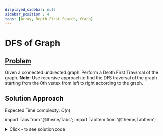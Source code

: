 ```yaml
---
displayed_sidebar: null
sidebar_position : 4
tags: [Array, Depth-First Search, Graph]
---
```


# DFS of Graph

## [Problem](https://practice.geeksforgeeks.org/problems/depth-first-traversal-for-a-graph/1)

Given a connected undirected graph. Perform a Depth First Traversal of the graph.
<strong>Note:</strong> Use recursive approach to find the DFS traversal of the graph starting from the 0th vertex from left to right according to the graph.


## Solution Approach

Expected Time complexity: $O(n)$

import Tabs from '@theme/Tabs';
import TabItem from '@theme/TabItem';

<details><summary>Click - to see solution code</summary>

<Tabs>
<TabItem value="cpp" label="C++">

```cpp
class Solution {
   public:
    vector<int> ans;
    vector<int> vis;
    void dfs(vector<int> adj[], int cur, int par) {
        if (vis[cur]) return;
        vis[cur] = 1;
        ans.push_back(cur);
        for (auto nbr : adj[cur]) {
            if (nbr != par) {
                dfs(adj, nbr, cur);
            }
        }
    }

    vector<int> dfsOfGraph(int V, vector<int> adj[]) {
        vis.resize(V);
        dfs(adj, 0, -1);
        return ans;
    }
};
```
</TabItem>
</Tabs>

</details>
